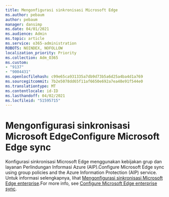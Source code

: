 ```yaml
---
title: Mengonfigurasi sinkronisasi Microsoft Edge
ms.author: pebaum
author: pebaum
manager: dansimp
ms.date: 04/01/2021
ms.audience: Admin
ms.topic: article
ms.service: o365-administration
ROBOTS: NOINDEX, NOFOLLOW
localization_priority: Priority
ms.collection: Adm_O365
ms.custom:
- "9137"
- "9004431"
ms.openlocfilehash: c99e65ca931335a7db9d73b5a6d25a4ba4d1a769
ms.sourcegitcommit: 7b2e5078dd65f11af6650e692a7ea48e91f544e0
ms.translationtype: MT
ms.contentlocale: id-ID
ms.lasthandoff: 04/02/2021
ms.locfileid: "51595715"
---
```

# <a name="configure-microsoft-edge-sync"></a><span data-ttu-id="917c8-102">Mengonfigurasi sinkronisasi Microsoft Edge</span><span class="sxs-lookup"><span data-stu-id="917c8-102">Configure Microsoft Edge sync</span></span>

<span data-ttu-id="917c8-103">Konfigurasi sinkronisasi Microsoft Edge menggunakan kebijakan grup dan layanan Perlindungan Informasi Azure (AIP).</span><span class="sxs-lookup"><span data-stu-id="917c8-103">Configure Microsoft Edge sync using group policies and the Azure Information Protection (AIP) service.</span></span> <span data-ttu-id="917c8-104">Untuk informasi selengkapnya, lihat [Mengonfigurasi sinkronisasi Microsoft Edge enterprise](https://docs.microsoft.com/deployedge/microsoft-edge-enterprise-sync).</span><span class="sxs-lookup"><span data-stu-id="917c8-104">For more info, see [Configure Microsoft Edge enterprise sync](https://docs.microsoft.com/deployedge/microsoft-edge-enterprise-sync).</span></span>